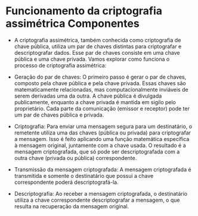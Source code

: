 # Funcionamento da criptografia assimétrica Componentes

* A criptografia assimétrica, também conhecida como criptografia de chave pública, utiliza um par de chaves distintas para criptografar e descriptografar dados. Esse par de chaves consiste em uma chave pública e uma chave privada. Vamos explorar como funciona o processo de criptografia assimétrica:

* Geração do par de chaves: O primeiro passo é gerar o par de chaves, composto pela chave pública e pela chave privada. Essas chaves são matematicamente relacionadas, mas computacionalmente inviáveis de serem derivadas uma da outra. A chave pública é divulgada publicamente, enquanto a chave privada é mantida em sigilo pelo proprietário. Cada parte da comunicação (emissor e receptor) pode ter um par de chaves pública e privada.

* Criptografia: Para enviar uma mensagem segura para um destinatário, o remetente utiliza uma das chaves (pública ou privada) para criptografar a mensagem. Isso é feito aplicando uma função matemática específica à mensagem original, juntamente com a chave usada. O resultado é a mensagem criptografada, que só pode ser descriptografada com a outra chave (privada ou pública) correspondente.

* Transmissão da mensagem criptografada: A mensagem criptografada é transmitida e somente o destinatário que possui a chave correspondente poderá descriptografá-la.

* Descriptografia: Ao receber a mensagem criptografada, o destinatário utiliza a chave correspondente descriptografar a mensagem, o que resulta na recuperação da mensagem original.

